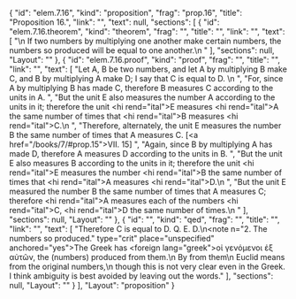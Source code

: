{
  "id": "elem.7.16",
  "kind": "proposition",
  "frag": "prop.16",
  "title": "Proposition 16.",
  "link": "",
  "text": null,
  "sections": [
    {
      "id": "elem.7.16.theorem",
      "kind": "theorem",
      "frag": "",
      "title": "",
      "link": "",
      "text": [
        "\n       If two numbers by multiplying one another make certain numbers, the numbers so produced will be equal to one another.\n      "
      ],
      "sections": null,
      "Layout": ""
    },
    {
      "id": "elem.7.16.proof",
      "kind": "proof",
      "frag": "",
      "title": "",
      "link": "",
      "text": [
        "Let A, B be two numbers, and let A by multiplying B make C, and B by multiplying A make D; I say that C is equal to D. \n      ",
        "For, since A by multiplying B has made C, therefore B measures C according to the units in A. ",
        "But the unit E also measures the number A according to the units in it; therefore the unit <hi rend=\"ital\">E</hi> measures <hi rend=\"ital\">A</hi> the same number of times that <hi rend=\"ital\">B</hi> measures <hi rend=\"ital\">C</hi>.\n      ",
        "Therefore, alternately, the unit E measures the number B the same number of times that A measures C. [<a href=\"/books/7/#prop.15\">VII. 15</a>] ",
        "Again, since B by multiplying A has made D, therefore A measures D according to the units in B. ",
        "But the unit E also measures B according to the units in it; therefore the unit <hi rend=\"ital\">E</hi> measures the number <hi rend=\"ital\">B</hi> the same number of times that <hi rend=\"ital\">A</hi> measures <hi rend=\"ital\">D</hi>.\n      ",
        "But the unit E measured the number B the same number of times that A measures C; therefore <hi rend=\"ital\">A</hi> measures each of the numbers <hi rend=\"ital\">C</hi>, <hi rend=\"ital\">D</hi> the same number of times.\n      "
      ],
      "sections": null,
      "Layout": ""
    },
    {
      "id": "",
      "kind": "qed",
      "frag": "",
      "title": "",
      "link": "",
      "text": [
        "Therefore C is equal to D. Q. E. D.\n<note n=\"2. The numbers so produced.\" type=\"crit\" place=\"unspecified\" anchored=\"yes\">The Greek has <foreign lang=\"greek\">οἰ γενόμενοι ἐξ αὐτῶν</foreign>, <quote>the (numbers) produced from them.</quote>\n By <quote>from them</quote>\n Euclid means <quote>from the original numbers,</quote>\n though this is not very clear even in the Greek. I think ambiguity is best avoided by leaving out the words.</note>"
      ],
      "sections": null,
      "Layout": ""
    }
  ],
  "Layout": "proposition"
}
